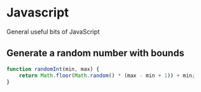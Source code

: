 # Javascript
General useful bits of JavaScript

## Generate a random number with bounds
```javascript
function randomInt(min, max) {
    return Math.floor(Math.random() * (max - min + 1)) + min;
}
```